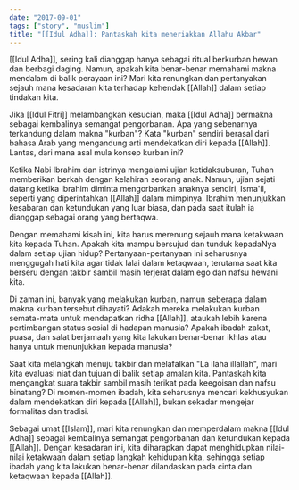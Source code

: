 ```yaml
---
date: "2017-09-01"
tags: ["story", "muslim"]
title: "[[Idul Adha]]: Pantaskah kita meneriakkan Allahu Akbar"
---
```


[[Idul Adha]], sering kali dianggap hanya sebagai ritual berkurban hewan dan berbagi daging. Namun, apakah kita benar-benar memahami makna mendalam di balik perayaan ini? Mari kita renungkan dan pertanyakan sejauh mana kesadaran kita terhadap kehendak [[Allah]] dalam setiap tindakan kita.

Jika [[Idul Fitri]] melambangkan kesucian, maka [[Idul Adha]] bermakna sebagai kembalinya semangat pengorbanan. Apa yang sebenarnya terkandung dalam makna "kurban"? Kata "kurban" sendiri berasal dari bahasa Arab yang mengandung arti mendekatkan diri kepada [[Allah]]. Lantas, dari mana asal mula konsep kurban ini?

Ketika Nabi Ibrahim dan istrinya mengalami ujian ketidaksuburan, Tuhan memberikan berkah dengan kelahiran seorang anak. Namun, ujian sejati datang ketika Ibrahim diminta mengorbankan anaknya sendiri, Isma'il, seperti yang diperintahkan [[Allah]] dalam mimpinya. Ibrahim menunjukkan kesabaran dan ketundukan yang luar biasa, dan pada saat itulah ia dianggap sebagai orang yang bertaqwa.

Dengan memahami kisah ini, kita harus merenung sejauh mana ketakwaan kita kepada Tuhan. Apakah kita mampu bersujud dan tunduk kepadaNya dalam setiap ujian hidup? Pertanyaan-pertanyaan ini seharusnya menggugah hati kita agar tidak lalai dalam ketaqwaan, terutama saat kita berseru dengan takbir sambil masih terjerat dalam ego dan nafsu hewani kita.

Di zaman ini, banyak yang melakukan kurban, namun seberapa dalam makna kurban tersebut dihayati? Adakah mereka melakukan kurban semata-mata untuk mendapatkan ridha [[Allah]], ataukah lebih karena pertimbangan status sosial di hadapan manusia? Apakah ibadah zakat, puasa, dan salat berjamaah yang kita lakukan benar-benar ikhlas atau hanya untuk menunjukkan kepada manusia?

Saat kita melangkah menuju takbir dan melafalkan "La ilaha illallah", mari kita evaluasi niat dan tujuan di balik setiap amalan kita. Pantaskah kita mengangkat suara takbir sambil masih terikat pada keegoisan dan nafsu binatang? Di momen-momen ibadah, kita seharusnya mencari kekhusyukan dalam mendekatkan diri kepada [[Allah]], bukan sekadar mengejar formalitas dan tradisi.

Sebagai umat [[Islam]], mari kita renungkan dan memperdalam makna [[Idul Adha]] sebagai kembalinya semangat pengorbanan dan ketundukan kepada [[Allah]]. Dengan kesadaran ini, kita diharapkan dapat menghidupkan nilai-nilai ketakwaan dalam setiap langkah kehidupan kita, sehingga setiap ibadah yang kita lakukan benar-benar dilandaskan pada cinta dan ketaqwaan kepada [[Allah]].